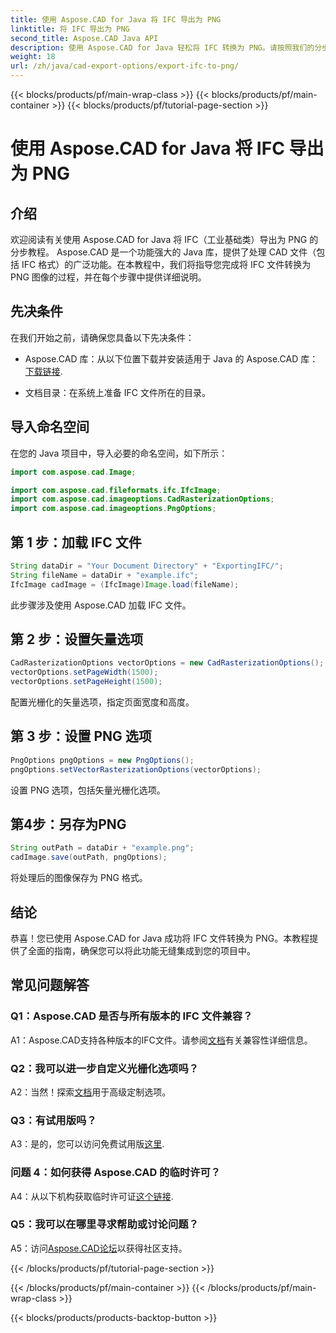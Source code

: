 ```yaml
---
title: 使用 Aspose.CAD for Java 将 IFC 导出为 PNG
linktitle: 将 IFC 导出为 PNG
second_title: Aspose.CAD Java API
description: 使用 Aspose.CAD for Java 轻松将 IFC 转换为 PNG。请按照我们的分步教程进行操作。
weight: 18
url: /zh/java/cad-export-options/export-ifc-to-png/
---
```


{{< blocks/products/pf/main-wrap-class >}}
{{< blocks/products/pf/main-container >}}
{{< blocks/products/pf/tutorial-page-section >}}

# 使用 Aspose.CAD for Java 将 IFC 导出为 PNG

## 介绍

欢迎阅读有关使用 Aspose.CAD for Java 将 IFC（工业基础类）导出为 PNG 的分步教程。 Aspose.CAD 是一个功能强大的 Java 库，提供了处理 CAD 文件（包括 IFC 格式）的广泛功能。在本教程中，我们将指导您完成将 IFC 文件转换为 PNG 图像的过程，并在每个步骤中提供详细说明。

## 先决条件

在我们开始之前，请确保您具备以下先决条件：

-  Aspose.CAD 库：从以下位置下载并安装适用于 Java 的 Aspose.CAD 库：[下载链接](https://releases.aspose.com/cad/java/).

- 文档目录：在系统上准备 IFC 文件所在的目录。

## 导入命名空间

在您的 Java 项目中，导入必要的命名空间，如下所示：

```java
import com.aspose.cad.Image;

import com.aspose.cad.fileformats.ifc.IfcImage;
import com.aspose.cad.imageoptions.CadRasterizationOptions;
import com.aspose.cad.imageoptions.PngOptions;
```

## 第 1 步：加载 IFC 文件

```java
String dataDir = "Your Document Directory" + "ExportingIFC/";
String fileName = dataDir + "example.ifc";
IfcImage cadImage = (IfcImage)Image.load(fileName);
```

此步骤涉及使用 Aspose.CAD 加载 IFC 文件。

## 第 2 步：设置矢量选项

```java
CadRasterizationOptions vectorOptions = new CadRasterizationOptions();
vectorOptions.setPageWidth(1500);
vectorOptions.setPageHeight(1500);
```

配置光栅化的矢量选项，指定页面宽度和高度。

## 第 3 步：设置 PNG 选项

```java
PngOptions pngOptions = new PngOptions();
pngOptions.setVectorRasterizationOptions(vectorOptions);
```

设置 PNG 选项，包括矢量光栅化选项。

## 第4步：另存为PNG

```java
String outPath = dataDir + "example.png";
cadImage.save(outPath, pngOptions);
```

将处理后的图像保存为 PNG 格式。

## 结论

恭喜！您已使用 Aspose.CAD for Java 成功将 IFC 文件转换为 PNG。本教程提供了全面的指南，确保您可以将此功能无缝集成到您的项目中。

## 常见问题解答

### Q1：Aspose.CAD 是否与所有版本的 IFC 文件兼容？

 A1：Aspose.CAD支持各种版本的IFC文件。请参阅[文档](https://reference.aspose.com/cad/java/)有关兼容性详细信息。

### Q2：我可以进一步自定义光栅化选项吗？

 A2：当然！探索[文档](https://reference.aspose.com/cad/java/)用于高级定制选项。

### Q3：有试用版吗？

A3：是的，您可以访问免费试用版[这里](https://releases.aspose.com/).

### 问题 4：如何获得 Aspose.CAD 的临时许可？

 A4：从以下机构获取临时许可证[这个链接](https://purchase.aspose.com/temporary-license/).

### Q5：我可以在哪里寻求帮助或讨论问题？

A5：访问[Aspose.CAD论坛](https://forum.aspose.com/c/cad/19)以获得社区支持。

{{< /blocks/products/pf/tutorial-page-section >}}

{{< /blocks/products/pf/main-container >}}
{{< /blocks/products/pf/main-wrap-class >}}

{{< blocks/products/products-backtop-button >}}

